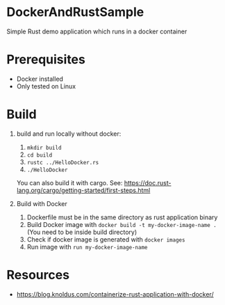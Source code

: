 # DockerAndRustSample
Simple Rust demo application which runs in a docker container

# Prerequisites
- Docker installed
- Only tested on Linux

# Build
1. build and run locally without docker: 
    1. `mkdir build`
    2. `cd build`
    3. `rustc ../HelloDocker.rs`
    4. `./HelloDocker`

    You can also build it with cargo. See: https://doc.rust-lang.org/cargo/getting-started/first-steps.html

2. Build with Docker
    1. Dockerfile must be in the same directory as rust application binary
    2. Build Docker image with `docker build -t my-docker-image-name .` (You need to be inside build directory)
    3. Check if docker image is generated with `docker images`
    4. Run image with `run my-docker-image-name`

# Resources
- https://blog.knoldus.com/containerize-rust-application-with-docker/